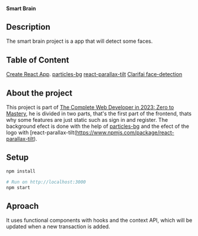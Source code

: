 #### Smart Brain

## Description
The smart brain project is a app that will detect some faces.

## Table of Content
[Create React App](https://github.com/facebook/create-react-app).
[particles-bg](https://www.npmjs.com/package/particles-bg)
[react-parallax-tilt](https://www.npmjs.com/package/react-parallax-tilt)
[Clarifai face-detection](https://clarifai.com/clarifai/main/models/face-detection)

## About the project 
This project is part of [The Complete Web Developer in 2023: Zero to Mastery](https://www.udemy.com/course/the-complete-web-developer-zero-to-mastery/), he is divided in two parts, that's the first part of the frontend, thats why some features are just static such as sign in and register. The background efect is done with the help of [particles-bg](https://www.npmjs.com/package/particles-bg) and the efect of the logo with [react-parallax-tilt(https://www.npmjs.com/package/react-parallax-tilt). 

## Setup

```ruby
npm install

# Run on http://localhost:3000
npm start
```

## Aproach
It uses functional components with hooks and the context API, which will be updated when a new transaction is added.
